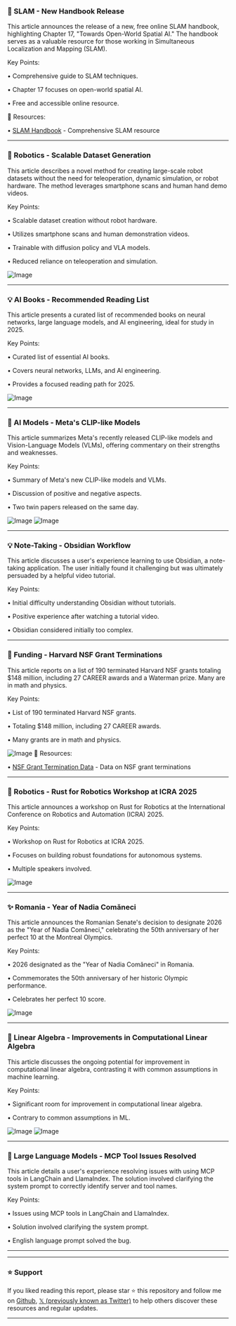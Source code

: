 ### 🤖 SLAM - New Handbook Release

This article announces the release of a new, free online SLAM handbook, highlighting Chapter 17, "Towards Open-World Spatial AI."  The handbook serves as a valuable resource for those working in Simultaneous Localization and Mapping (SLAM).

Key Points:

• Comprehensive guide to SLAM techniques.

• Chapter 17 focuses on open-world spatial AI.


• Free and accessible online resource.


🔗 Resources:

• [SLAM Handbook](https://github.com/SLAM-Handbook-contributors/slam-handbook-public-release) - Comprehensive SLAM resource


---

### 🚀 Robotics - Scalable Dataset Generation

This article describes a novel method for creating large-scale robot datasets without the need for teleoperation, dynamic simulation, or robot hardware.  The method leverages smartphone scans and human hand demo videos.

Key Points:

• Scalable dataset creation without robot hardware.

• Utilizes smartphone scans and human demonstration videos.

• Trainable with diffusion policy and VLA models.


• Reduced reliance on teleoperation and simulation.


![Image](https://pbs.twimg.com/amplify_video_thumb/1923406037081862144/img/zIEb1OL51RRJJJQn.jpg)

---

### 💡 AI Books - Recommended Reading List

This article presents a curated list of recommended books on neural networks, large language models, and AI engineering, ideal for study in 2025.

Key Points:

• Curated list of essential AI books.

• Covers neural networks, LLMs, and AI engineering.


• Provides a focused reading path for 2025.


![Image](https://pbs.twimg.com/media/GrEQROLWkAAZJey?format=jpg&name=small)

---

### 🤖 AI Models - Meta's CLIP-like Models

This article summarizes Meta's recently released CLIP-like models and Vision-Language Models (VLMs), offering commentary on their strengths and weaknesses.

Key Points:

• Summary of Meta's new CLIP-like models and VLMs.

• Discussion of positive and negative aspects.


• Two twin papers released on the same day.



![Image](https://pbs.twimg.com/media/Gq47dIlXYAAJXsw?format=png&name=900x900)
![Image](https://pbs.twimg.com/media/Gq47giPWUAAAxw4?format=png&name=900x900)

---

### 💡 Note-Taking - Obsidian Workflow

This article discusses a user's experience learning to use Obsidian, a note-taking application. The user initially found it challenging but was ultimately persuaded by a helpful video tutorial.


Key Points:

•  Initial difficulty understanding Obsidian without tutorials.

•  Positive experience after watching a tutorial video.


•  Obsidian considered initially too complex.


---

### 🤖 Funding - Harvard NSF Grant Terminations

This article reports on a list of 190 terminated Harvard NSF grants totaling $148 million, including 27 CAREER awards and a Waterman prize. Many are in math and physics.

Key Points:

• List of 190 terminated Harvard NSF grants.

• Totaling $148 million, including 27 CAREER awards.

• Many grants are in math and physics.


![Image](https://pbs.twimg.com/media/GrB77GwWQAA3f2l?format=png&name=small)
🔗 Resources:

• [NSF Grant Termination Data](https://grant-watch.us/nsf-data.html) -  Data on NSF grant terminations


---

### 🤖 Robotics - Rust for Robotics Workshop at ICRA 2025

This article announces a workshop on Rust for Robotics at the International Conference on Robotics and Automation (ICRA) 2025.


Key Points:

• Workshop on Rust for Robotics at ICRA 2025.

• Focuses on building robust foundations for autonomous systems.


• Multiple speakers involved.


![Image](https://pbs.twimg.com/media/GrEKnv7XEAA1eKl?format=jpg&name=small)

---

### ✨  Romania - Year of Nadia Comăneci

This article announces the Romanian Senate's decision to designate 2026 as the "Year of Nadia Comăneci," celebrating the 50th anniversary of her perfect 10 at the Montreal Olympics.

Key Points:

• 2026 designated as the "Year of Nadia Comăneci" in Romania.

• Commemorates the 50th anniversary of her historic Olympic performance.


• Celebrates her perfect 10 score.


![Image](https://pbs.twimg.com/media/GrAGYjHXgAAoXKL?format=jpg&name=900x900)

---

### 🤖 Linear Algebra - Improvements in Computational Linear Algebra

This article discusses the ongoing potential for improvement in computational linear algebra, contrasting it with common assumptions in machine learning.

Key Points:

• Significant room for improvement in computational linear algebra.


• Contrary to common assumptions in ML.



![Image](https://pbs.twimg.com/media/GrEZ4qGXMAEqv_X?format=jpg&name=small)
![Image](https://pbs.twimg.com/media/GrEaev2XkAAVqnN?format=jpg&name=small)

---

### 🤖 Large Language Models - MCP Tool Issues Resolved

This article details a user's experience resolving issues with using MCP tools in LangChain and LlamaIndex.  The solution involved clarifying the system prompt to correctly identify server and tool names.

Key Points:

•  Issues using MCP tools in LangChain and LlamaIndex.

•  Solution involved clarifying the system prompt.


•  English language prompt solved the bug.



---


---

### ⭐️ Support

If you liked reading this report, please star ⭐️ this repository and follow me on [Github](https://github.com/Drix10), [𝕏 (previously known as Twitter)](https://x.com/DRIX_10_) to help others discover these resources and regular updates.

---